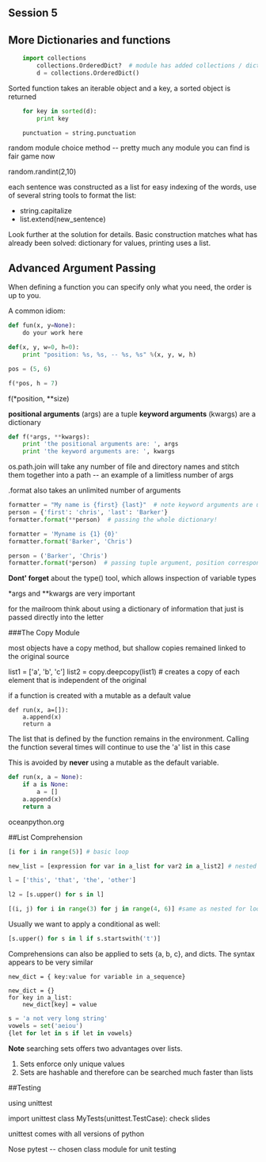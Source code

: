 Session 5
----

More Dictionaries and functions
----

```python
    import collections
        collections.OrderedDict?  # module has added collections / dict tools
        d = collections.OrderedDict()
```

Sorted function takes an iterable object and a key, a sorted object is returned

```python
    for key in sorted(d):
        print key

    punctuation = string.punctuation
```

random module choice method  -- pretty much any module you can find is fair game now

random.randint(2,10)

each sentence was constructed as a list for easy indexing of the words, use of several string tools to format the list:

+ string.capitalize
+ list.extend(new_sentence)

Look further at the solution for details. Basic construction matches what has already been solved: dictionary for values, printing uses a list.

Advanced Argument Passing
----

When defining a function you can specify only what you need, the order is up to you.

A common idiom:
```python
def fun(x, y=None):
    do your work here

def(x, y, w=0, h=0):
    print "position: %s, %s, -- %s, %s" %(x, y, w, h)

pos = (5, 6)

f(*pos, h = 7)
```

f(*position, **size)

**positional arguments** (args) are a tuple
**keyword arguments** (kwargs) are a dictionary

```python
def f(*args, **kwargs):
    print 'the positional arguments are: ', args
    print 'the keyword arguments are: ', kwargs
```

os.path.join will take any number of file and directory names and stitch them together into a path -- an example of a limitless number of args

.format also takes an unlimited number of arguments

```python
formatter = "My name is {first} {last}"  # note keyword arguments are unspecified
person = {'first': 'chris', 'last': 'Barker'}
formatter.format(**person)  # passing the whole dictionary!

formatter = 'Myname is {1} {0}'
formatter.format('Barker', 'Chris')

person = ('Barker', 'Chris')
formatter.format(*person)  # passing tuple argument, position corresponds to numbers


```

**Dont' forget** about the type() tool, which allows inspection of variable types

*args and **kwargs are very important

for the mailroom think about using a dictionary of information that just is passed directly into the letter

###The Copy Module

most objects have a copy method, but shallow copies remained linked to the original source

list1 = ['a', 'b', 'c']
list2 = copy.deepcopy(list1) # creates a copy of each element that is independent of the original

if a function is created with a mutable as a default value

    def run(x, a=[]):
        a.append(x)
        return a

The list that is defined by the function remains in the environment.  Calling the function several times will continue to use the 'a' list in this case

This is avoided by __never__ using a mutable as the default variable.

```python
def run(x, a = None):
    if a is None:
        a = []
    a.append(x)
    return a
```

oceanpython.org

##List Comprehension

```python
[i for i in range(5)] # basic loop

new_list = [expression for var in a_list for var2 in a_list2] # nested loop, outer product

l = ['this', 'that', 'the', 'other']

l2 = [s.upper() for s in l]

[(i, j) for i in range(3) for j in range(4, 6)] #same as nested for loop

```

Usually we want to apply a conditional as well:

```python
[s.upper() for s in l if s.startswith('t')]
```

Comprehensions can also be applied to sets {a, b, c}, and dicts.  The syntax appears to be very similar

    new_dict = { key:value for variable in a_sequence}

    new_dict = {}
    for key in a_list:
        new_dict[key] = value

```python
s = 'a not very long string'
vowels = set('aeiou')
{let for let in s if let in vowels}
```

**Note** searching sets offers two advantages over lists.

1. Sets enforce only unique values
2. Sets are hashable and therefore can be searched much faster than lists

##Testing

using unittest

import unittest
class MyTests(unittest.TestCase):
    check slides

unittest comes with all versions of python

Nose
pytest -- chosen class module for unit testing

